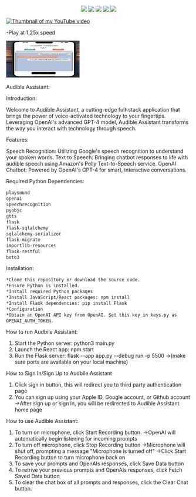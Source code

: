 <p align="center">
    <a href=""><img src="https://img.shields.io/badge/javascript-%2320232a.svg?style=for-the-badge&logo=javascript&logoColor=ffdd54" /></a>
    <a href="https://react.dev/"><img src="https://img.shields.io/badge/react-%2320232a.svg?style=for-the-badge&logo=react&logoColor=%2361DAFB" /></a>
    <a href="https://docs.python.org/3/index.html"><img src="https://img.shields.io/badge/python-%2320232a?style=for-the-badge&logo=python&logoColor=ffdd54" /></a>
    <a href=""><img src="https://img.shields.io/badge/sql-%2320232a?style=for-the-badge&logo=sqlite&logoColor=%2361DAFB" /></a>
    <a href=""><img src="https://img.shields.io/badge/flask-%2320232a?style=for-the-badge&logo=flask&logoColor=00000" /></a>
</p>

[![Thumbnail of my YouTube video](https://img.youtube.com/vi/BNQ4EDFuDaw/maxresdefault.jpg)](https://youtu.be/BNQ4EDFuDaw "Watch the Video")



-Play at 1.25x speed 

<img src="my-app/assets/reactnative.png" width="200" height="100">



Audible Assistant: 

Introduction: 

Welcome to Audible Assistant, a cutting-edge full-stack application that brings the power of voice-activated technology to your fingertips. Leveraging OpenAI's advanced GPT-4 model, Audible Assistant transforms the way you interact with technology through speech.

Features: 

Speech Recognition: Utilizing Google's speech recognition to understand your spoken words.
Text to Speech: Bringing chatbot responses to life with audible speech using Amazon's Polly Text-to-Speech service.
OpenAI Chatbot: Powered by OpenAI's GPT-4 for smart, interactive conversations.

Required Python Dependencies:

    playsound
    openai
    speechrecognition
    pyobjc
    gtts 
    flask
    flask-sqlalchemy 
    sqlalchemy-serializer 
    flask-migrate 
    importlib-resources 
    flask-restful 
    boto3

    

Installation: 

    *Clone this repository or download the source code.
    *Ensure Python is installed.
    *Install required Python packages
    *Install JavaScript/React packages: npm install
    *Install Flask dependencies: pip install Flask
    *Configuration
    *Obtain an OpenAI API key from OpenAI. Set this key in keys.py as OPENAI_AUTH_TOKEN.

How to run Audbile Assistant:

1. Start the Python server: python3 main.py
2. Launch the React app: npm start
3. Run the Flask server: flask --app app.py --debug run -p 5500
->(make sure ports are available on your local machine)

How to Sign In/Sign Up to Audbile Assistant 

1. Click sign in button, this will redirect you to third party authentication page
2. You can sign up using your Apple ID, Google account, or Github account
->After sign up or sign in, you will be redirected to Audible Assistant home page

How to use Audible Assistant:

1. To turn on microphone, click Start Recording button. 
->OpenAI will automatically begin listening for incoming prompts
2. To turn off microphone, click Stop Recording button
->Microphone will shut off, prompting a message "Microphone is turned off"
->Click Start Recording button to turn microphone back on
3. To save your prompts and OpenAIs responses, click Save Data button
4. To retrive your previous prompts and OpenAIs responses, click Fetch Saved Data button
5. To clear the chat box of all prompts and responses, click the Clear Chat button.



